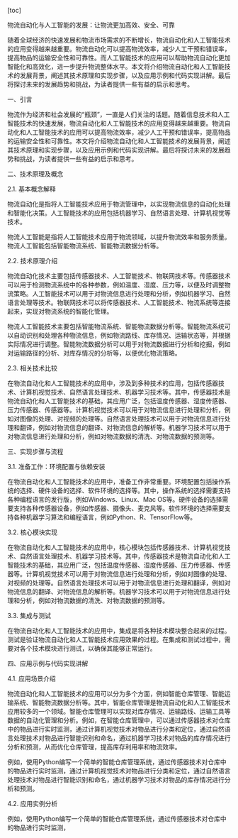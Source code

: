 
[toc]                    
                
                
物流自动化与人工智能的发展：让物流更加高效、安全、可靠

随着全球经济的快速发展和物流市场需求的不断增长，物流自动化和人工智能技术的应用变得越来越重要。物流自动化可以提高物流效率，减少人工干预和错误率，提高物品的运输安全性和可靠性。而人工智能技术的应用可以帮助物流自动化更加智能化和高效化，进一步提升物流整体水平。本文将介绍物流自动化和人工智能技术的发展背景，阐述其技术原理和实现步骤，以及应用示例和代码实现讲解。最后将探讨未来的发展趋势和挑战，为读者提供一些有益的启示和思考。

一、引言

物流作为经济和社会发展的“瓶颈”，一直是人们关注的话题。随着信息技术和人工智能技术的快速发展，物流自动化和人工智能技术的应用变得越来越重要。物流自动化和人工智能技术的应用可以提高物流效率，减少人工干预和错误率，提高物品的运输安全性和可靠性。本文将介绍物流自动化和人工智能技术的发展背景，阐述其技术原理和实现步骤，以及应用示例和代码实现讲解。最后将探讨未来的发展趋势和挑战，为读者提供一些有益的启示和思考。

二、技术原理及概念

2.1. 基本概念解释

物流自动化是指将人工智能技术应用于物流管理中，以实现物流信息的自动化处理和智能化决策。人工智能技术的应用包括机器学习、自然语言处理、计算机视觉等技术。

物流人工智能是指将人工智能技术应用于物流领域，以提升物流效率和服务质量。物流人工智能包括智能物流系统、智能物流数据分析等。

2.2. 技术原理介绍

物流自动化技术主要包括传感器技术、人工智能技术、物联网技术等。传感器技术可以用于检测物流系统中的各种参数，例如温度、湿度、压力等，以便及时调整物流策略。人工智能技术可以用于对物流信息进行处理和分析，例如机器学习、自然语言处理等技术。物联网技术可以将传感器技术、人工智能技术、物流系统等连接起来，实现对物流系统的智能化管理。

物流人工智能技术主要包括智能物流系统、智能物流数据分析等。智能物流系统可以自动识别和处理各种物流信息，例如物流路线、库存情况、运输状态等，并根据实际情况进行调整。智能物流数据分析可以用于对物流数据进行分析和挖掘，例如对运输路径的分析、对库存情况的分析等，以便优化物流策略。

2.3. 相关技术比较

在物流自动化和人工智能技术的应用中，涉及到多种技术的应用，包括传感器技术、计算机视觉技术、自然语言处理技术、机器学习技术等。其中，传感器技术是物流自动化和人工智能技术的基础，其应用广泛，包括温度传感器、湿度传感器、压力传感器、传感器等。计算机视觉技术可以用于对物流信息进行处理和分析，例如对图像的处理、对视频的处理等。自然语言处理技术可以用于对物流信息进行处理和翻译，例如对物流信息的翻译、对物流信息的解析等。机器学习技术可以用于对物流信息进行处理和分析，例如对物流数据的清洗、对物流数据的预测等。

三、实现步骤与流程

3.1. 准备工作：环境配置与依赖安装

在物流自动化和人工智能技术的应用中，准备工作非常重要。环境配置包括操作系统的选择、硬件设备的选择、软件环境的选择等。其中，操作系统的选择需要支持各种编程语言的发行版，例如Windows、Linux、Mac OS等。硬件设备的选择需要支持各种传感器设备，例如传感器、摄像头、麦克风等。软件环境的选择需要支持各种机器学习算法和编程语言，例如Python、R、TensorFlow等。

3.2. 核心模块实现

在物流自动化和人工智能技术的应用中，核心模块包括传感器技术、计算机视觉技术、自然语言处理技术、机器学习技术等。其中，传感器技术是物流自动化和人工智能技术的基础，其应用广泛，包括温度传感器、湿度传感器、压力传感器、传感器等。计算机视觉技术可以用于对物流信息进行处理和分析，例如对图像的处理、对视频的处理等。自然语言处理技术可以用于对物流信息进行处理和翻译，例如对物流信息的翻译、对物流信息的解析等。机器学习技术可以用于对物流信息进行处理和分析，例如对物流数据的清洗、对物流数据的预测等。

3.3. 集成与测试

在物流自动化和人工智能技术的应用中，集成是将各种技术模块整合起来的过程。测试是验证物流自动化和人工智能技术应用效果的过程。在集成和测试过程中，需要对各个技术模块进行测试，以确保其能够正常运行。

四、应用示例与代码实现讲解

4.1. 应用场景介绍

物流自动化和人工智能技术的应用可以分为多个方面，例如智能仓库管理、智能运输系统、智能物流数据分析等。其中，智能仓库管理是物流自动化和人工智能技术应用较多的一个领域。智能仓库管理可以实现对库存情况、运输路线、运输工具等数据的自动化管理和分析。例如，在智能仓库管理中，可以通过传感器技术对仓库中的物品进行实时监测，通过计算机视觉技术对物品进行分类和定位，通过自然语言处理技术对物品进行智能识别和命名，通过机器学习技术对物品的库存情况进行分析和预测，从而优化仓库管理，提高库存利用率和物流效率。

例如，使用Python编写一个简单的智能仓库管理系统，通过传感器技术对仓库中的物品进行实时监测，通过计算机视觉技术对物品进行分类和定位，通过自然语言处理技术对物品进行智能识别和命名，通过机器学习技术对物品的库存情况进行分析和预测。

4.2. 应用实例分析

例如，使用Python编写一个简单的智能仓库管理系统，通过传感器技术对仓库中的物品进行实时监测，

